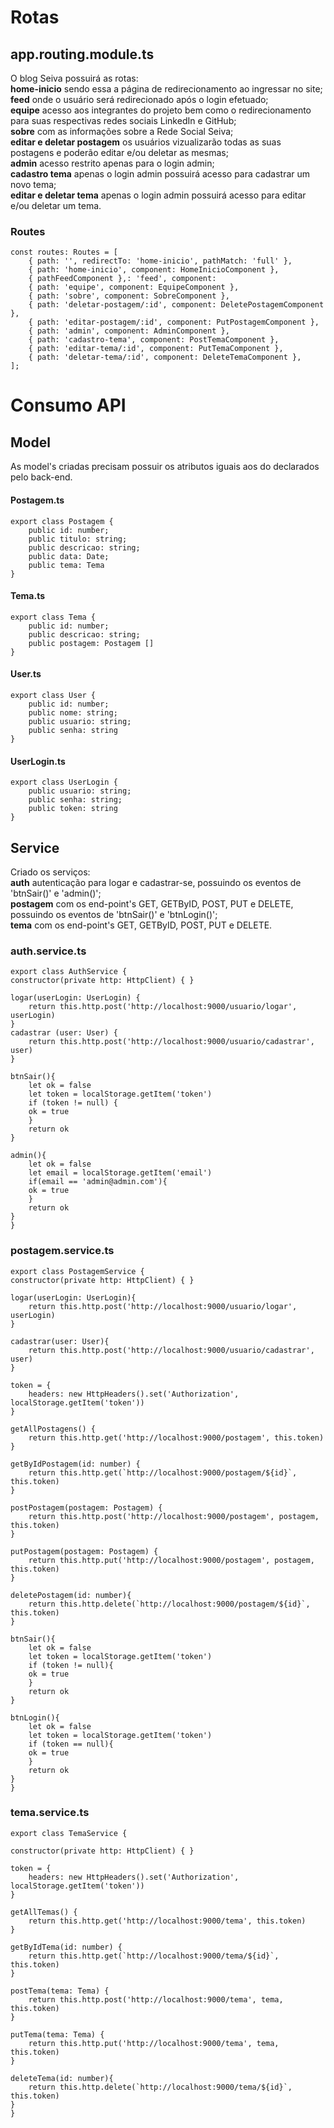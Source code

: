 # Rotas

 ## app.routing.module.ts

O blog Seiva possuirá as rotas:   
**home-inicio** sendo essa a página de redirecionamento ao ingressar no site;   
**feed** onde o usuário será redirecionado após o login efetuado;   
**equipe** acesso aos integrantes do projeto bem como o redirecionamento para suas respectivas redes sociais LinkedIn e GitHub;   
**sobre** com as informações sobre a Rede Social Seiva;   
**editar e deletar postagem** os usuários vizualizarão todas as suas postagens e poderão editar e/ou deletar as mesmas;   
**admin** acesso restrito apenas para o login admin;   
**cadastro tema** apenas o login admin possuirá acesso para cadastrar um novo tema;   
**editar e deletar tema** apenas o login admin possuirá acesso para editar e/ou deletar um tema.

### Routes

    const routes: Routes = [
        { path: '', redirectTo: 'home-inicio', pathMatch: 'full' },
	    { path: 'home-inicio', component: HomeInicioComponent },
        { pathFeedComponent },: 'feed', component: 
        { path: 'equipe', component: EquipeComponent },
        { path: 'sobre', component: SobreComponent },
        { path: 'deletar-postagem/:id', component: DeletePostagemComponent },
        { path: 'editar-postagem/:id', component: PutPostagemComponent },
        { path: 'admin', component: AdminComponent },
        { path: 'cadastro-tema', component: PostTemaComponent },
        { path: 'editar-tema/:id', component: PutTemaComponent },
        { path: 'deletar-tema/:id', component: DeleteTemaComponent },
    ];
   
# Consumo API
## Model
As model's criadas precisam possuir os atributos iguais aos do declarados pelo back-end.
#### Postagem.ts
    export class Postagem {
        public id: number;
        public titulo: string;
        public descricao: string;
        public data: Date;
        public tema: Tema
    }

#### Tema.ts
    export class Tema {
        public id: number;
        public descricao: string;
        public postagem: Postagem []
    }

#### User.ts
    export class User {
        public id: number;
        public nome: string;
        public usuario: string;
        public senha: string
    }

#### UserLogin.ts
    export class UserLogin {
        public usuario: string;
        public senha: string;
        public token: string
    }

## Service  
Criado os serviços:  
**auth** autenticação para logar e cadastrar-se, possuindo os eventos de 'btnSair()' e 'admin()';  
**postagem** com os end-point's GET, GETByID, POST, PUT e DELETE, possuindo os eventos de 'btnSair()' e 'btnLogin()';  
**tema** com os end-point's GET, GETByID, POST, PUT e DELETE.

### auth.service.ts 

    export class AuthService {
    constructor(private http: HttpClient) { }

    logar(userLogin: UserLogin) {
        return this.http.post('http://localhost:9000/usuario/logar', userLogin)
    }
    cadastrar (user: User) {
        return this.http.post('http://localhost:9000/usuario/cadastrar', user)
    }

    btnSair(){
        let ok = false
        let token = localStorage.getItem('token')
        if (token != null) {
        ok = true
        }
        return ok
    }

    admin(){
        let ok = false
        let email = localStorage.getItem('email')
        if(email == 'admin@admin.com'){
        ok = true
        }
        return ok
    }
    }

### postagem.service.ts
    export class PostagemService {
    constructor(private http: HttpClient) { }

    logar(userLogin: UserLogin){
        return this.http.post('http://localhost:9000/usuario/logar', userLogin)
    }

    cadastrar(user: User){
        return this.http.post('http://localhost:9000/usuario/cadastrar', user)
    }

    token = {
        headers: new HttpHeaders().set('Authorization', localStorage.getItem('token'))
    }

    getAllPostagens() {
        return this.http.get('http://localhost:9000/postagem', this.token)
    }

    getByIdPostagem(id: number) {
        return this.http.get(`http://localhost:9000/postagem/${id}`, this.token)
    }

    postPostagem(postagem: Postagem) {
        return this.http.post('http://localhost:9000/postagem', postagem, this.token)
    }

    putPostagem(postagem: Postagem) {
        return this.http.put('http://localhost:9000/postagem', postagem, this.token)
    }

    deletePostagem(id: number){
        return this.http.delete(`http://localhost:9000/postagem/${id}`, this.token)
    }

    btnSair(){
        let ok = false
        let token = localStorage.getItem('token')
        if (token != null){
        ok = true
        }
        return ok
    }

    btnLogin(){
        let ok = false
        let token = localStorage.getItem('token')
        if (token == null){
        ok = true
        }
        return ok
    }
    }

### tema.service.ts 
    export class TemaService {

    constructor(private http: HttpClient) { }

    token = {
        headers: new HttpHeaders().set('Authorization', localStorage.getItem('token'))
    }

    getAllTemas() {
        return this.http.get('http://localhost:9000/tema', this.token)
    }

    getByIdTema(id: number) {
        return this.http.get(`http://localhost:9000/tema/${id}`, this.token)
    }

    postTema(tema: Tema) {
        return this.http.post('http://localhost:9000/tema', tema, this.token)
    }

    putTema(tema: Tema) {
        return this.http.put('http://localhost:9000/tema', tema, this.token)
    }

    deleteTema(id: number){
        return this.http.delete(`http://localhost:9000/tema/${id}`, this.token)
    }
    }




